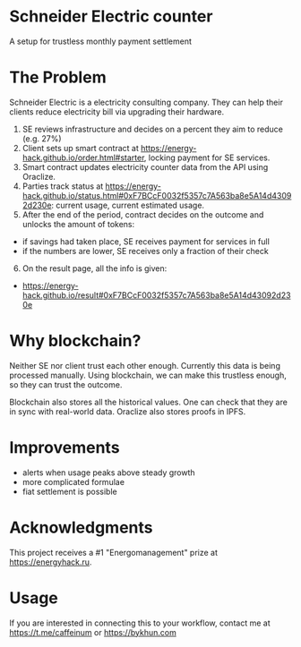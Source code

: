# Schneider Electric counter

A setup for trustless monthly payment settlement

# The Problem

Schneider Electric is a electricity consulting company. They can help their clients reduce electricity bill via upgrading their hardware.

1. SE reviews infrastructure and decides on a percent they aim to reduce (e.g. 27%)
2. Client sets up smart contract at https://energy-hack.github.io/order.html#starter, locking payment for SE services.
3. Smart contract updates electricity counter data from the API using Oraclize.
4. Parties track status at https://energy-hack.github.io/status.html#0xF7BCcF0032f5357c7A563ba8e5A14d43092d230e: current usage, current estimated usage.
5. After the end of the period, contract decides on the outcome and unlocks the amount of tokens:
 - if savings had taken place, SE receives payment for services in full
 - if the numbers are lower, SE receives only a fraction of their check
6. On the result page, all the info is given:
 - https://energy-hack.github.io/result#0xF7BCcF0032f5357c7A563ba8e5A14d43092d230e

# Why blockchain?

Neither SE nor client trust each other enough. Currently this data is being processed manually. Using blockchain, we can make this trustless enough, so they can trust the outcome.

Blockchain also stores all the historical values. One can check that they are in sync with real-world data. Oraclize also stores proofs in IPFS.

# Improvements
 - alerts when usage peaks above steady growth
 - more complicated formulae
 - fiat settlement is possible
 
# Acknowledgments

This project receives a #1 "Energomanagement" prize at https://energyhack.ru.

# Usage

If you are interested in connecting this to your workflow, contact me at https://t.me/caffeinum or https://bykhun.com
